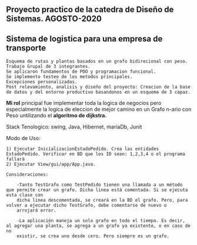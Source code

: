 
 <h2 centre>Proyecto practico de la catedra de Diseño de Sistemas. AGOSTO-2020 </h2>
 
 ## Sistema de logistica para una empresa de transporte
    Esquema de rutas y plantas basados en un grafo bidirecional con peso.
    Trabajo Grupal de 3 integrantes.
    Se aplicaron fundamentos de POO y programacion funcional.
    Se implemento testeo de los metodos principales.
    Excepciones personalizadas.
    Post relevamiento, analisis y diseño del proyecto: Creacion de la base de datos y del entorno productivo basandonos en un esquema de 3 capaz.
    
 
 <b>Mi rol</b> principal fue implementar toda la logica de negocios pero especialmente la logica de eleccion de mejor camino en un Grafo n-ario con Peso untilizando el <b>algoritmo de dijkstra.</b>

Stack Tenologico:
    swing, Java, Hibernet, mariaDb, Junit


Modo de Uso:
    
    1) Ejecutar InicializacionEstadoPedido. Crea las entidades EstadoPedido. Verificar en BD que los ID sean: 1,2,3,4 o el programa fallará
    2) Ejecutar View/gui/app/App.java. 
    
    Consideraciones:
    
        -Tanto TestGrafo como TestPedido tienen una llamada a un método que permite crear un grafo. Dicha linea está comentada. Si se ejecuta esta clase con 
        dicha linea descomentada, se creará en la BD el grafo. Pero, para volver a ejecutar dicho TestGrafo, debe comentarse de nuevo o 
        arrojará error. 
        
        -La aplicación maneja un solo grafo en todo el tiempo. Es decir, al agregar una planta, se agrega a un grafo ya existente, o en caso de no 
        existir, se crea uno desde cero. Pero siempre es un grafo. 
        
        
        
         
        

    
